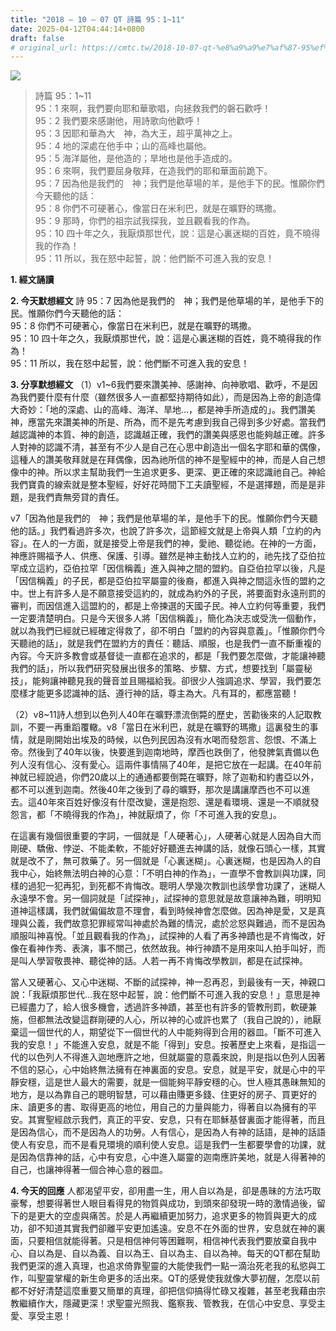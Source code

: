 ```yaml
---
title: "2018 – 10 – 07 QT 詩篇 95：1~11"
date: 2025-04-12T04:44:14+0800
draft: false
# original_url: https://cmtc.tw/2018-10-07-qt-%e8%a9%a9%e7%af%87-95%ef%bc%9a111
---
```


![](/images/qt.jpg)
> 詩篇 95：1\~11  
> 95：1 來啊，我們要向耶和華歌唱，向拯救我們的磐石歡呼！  
> 95：2 我們要來感謝他，用詩歌向他歡呼！  
> 95：3 因耶和華為大　神，為大王，超乎萬神之上。  
> 95：4 地的深處在他手中；山的高峰也屬他。  
> 95：5 海洋屬他，是他造的；旱地也是他手造成的。  
> 95：6 來啊，我們要屈身敬拜，在造我們的耶和華面前跪下。  
> 95：7 因為他是我們的　神；我們是他草場的羊，是他手下的民。惟願你們今天聽他的話：  
> 95：8 你們不可硬著心，像當日在米利巴，就是在曠野的瑪撒。  
> 95：9 那時，你們的祖宗試我探我，並且觀看我的作為。  
> 95：10 四十年之久，我厭煩那世代，說：這是心裏迷糊的百姓，竟不曉得我的作為！  
> 95：11 所以，我在怒中起誓，說：他們斷不可進入我的安息！

**1. 經文誦讀**

**2.  今天默想經文**
詩 95：7 因為他是我們的　神；我們是他草場的羊，是他手下的民。惟願你們今天聽他的話：  
95：8 你們不可硬著心，像當日在米利巴，就是在曠野的瑪撒。  
95：10 四十年之久，我厭煩那世代，說：這是心裏迷糊的百姓，竟不曉得我的作為！  
95：11 所以，我在怒中起誓，說：他們斷不可進入我的安息！

**3. 分享默想經文**
（1）v1\~6我們要來讚美神、感謝神、向神歌唱、歡呼，不是因為我們要什麼有什麼（雖然很多人一直都堅持期待如此），而是因為上帝的創造偉大奇妙：「地的深處、山的高峰、海洋、旱地…，都是神手所造成的」。我們讚美神，應當先來讚美神的所是、所為，而不是先考慮到我自己得到多少好處。當我們越認識神的本質、神的創造，認識越正確，我們的讚美與感恩也能夠越正確。許多人對神的認識不清，甚至有不少人是自己在心思中創造出一個名字耶和華的偶像，這種人的讚美敬拜就是在拜偶像，因為祂所信的神不是聖經中的神，而是人自己想像中的神。所以求主幫助我們一生追求更多、更深、更正確的來認識祂自己。神給我們寶貴的線索就是整本聖經，好好花時間下工夫讀聖經，不是選擇題，而是是非題，是我們責無旁貸的責任。

v7「因為他是我們的　神；我們是他草場的羊，是他手下的民。惟願你們今天聽他的話。」我們看過許多次，也說了許多次，這節經文就是上帝與人類「立約的內容」。在人的一方面，就是接受上帝是我們的神，愛祂、聽從祂。在神的一方面，神應許賜福予人、供應、保護、引導。雖然是神主動找人立約的，祂先找了亞伯拉罕成立這約，亞伯拉罕「因信稱義」進入與神之間的盟約。自亞伯拉罕以後，凡是「因信稱義」的子民，都是亞伯拉罕屬靈的後裔，都進入與神之間這永恆的盟約之中。世上有許多人是不願意接受這約的，就成為約外的子民，將要面對永遠刑罰的審判，而因信進入這盟約的，都是上帝揀選的天國子民。神人立約何等重要，我們一定要清楚明白。只是今天很多人將「因信稱義」，簡化為決志或受洗一個動作，就以為我們已經就已經確定得救了，卻不明白「盟約的內容與意義」。「惟願你們今天聽祂的話」，就是我們在盟約方的責任：聽話、順服，也是我們一直不斷重複的內容。今天許多教會或基督徒一直都在追求的，都是「我們要怎麼做，才能讓神聽我們的話」，所以我們研究發展出很多的策略、步驟、方式，想要找到「屬靈秘技」，能夠讓神聽見我的聲音並且賜福給我。卻很少人強調追求、學習，我們要怎麼樣才能更多認識神的話、遵行神的話，尊主為大。凡有耳的，都應當聽！

（2）v8\~11詩人想到以色列人40年在曠野漂流倒斃的歷史，苦勸後來的人記取教訓，不要一再重蹈覆轍。v8「當日在米利巴，就是在曠野的瑪撒」這裏發生的事情，就是剛開始出埃及的時候，以色列民因為沒有水喝而發怨言、怨恨、不滿上帝。然後到了40年以後，快要進到迦南地時，摩西也跌倒了，他發脾氣責備以色列人沒有信心、沒有愛心。這兩件事情隔了40年，是把它放在一起講。在40年前神就已經說過，你們20歲以上的通通都要倒斃在曠野，除了迦勒和約書亞以外，都不可以進到迦南。然後40年之後到了尋的曠野，那次是講讓摩西也不可以進去。這40年來百姓好像沒有什麼改變，還是抱怨、還是看環境、還是一不順就發怨言，都「不曉得我的作為」，神就厭煩了，你「不可進入我的安息」。

在這裏有幾個很重要的字詞，一個就是「人硬著心」，人硬著心就是人因為自大而剛硬、驕傲、悖逆、不能柔軟，不能好好聽進去神講的話，就像石頭心一樣，其實就是改不了，無可救藥了。另一個就是「心裏迷糊」。心裏迷糊，也是因為人的自我中心，始終無法明白神的心意：「不明白神的作為」，一直學不會教訓與功課，同樣的過犯一犯再犯，到死都不肯悔改。聰明人學幾次教訓也該學會功課了，迷糊人永遠學不會。另一個詞就是「試探神」，試探神的意思就是故意讓神為難，明明知道神這樣講，我們就偏偏故意不理會，看到時候神會怎麼做。因為神是愛，又是真理與公義，我們故意犯罪經常叫神處於為難的情況，處於忿怒與難過，而不是因為順服叫神喜悅。「並且觀看我的作為」，試探神的人看了再多神蹟也是不肯悔改，好像在看神作秀、表演，事不關己，依然故我。神行神蹟不是用來叫人拍手叫好，而是叫人學習敬畏神、聽從神的話。人若一再不肯悔改學教訓，都是在試探神。

當人又硬著心、又心中迷糊、不斷的試探神，神一忍再忍，到最後有一天，神親口說：「我厭煩那世代…我在怒中起誓，說：他們斷不可進入我的安息！」意思是神已經盡力了，給人很多機會，透過許多神蹟，甚至也有許多的管教刑罰，軟硬兼施，但都無法改變這群剛硬的人心，所以神的心或許也累了（我自己說的），祂厭棄這一個世代的人，期望從下一個世代的人中能夠得到合用的器皿。「斷不可進入我的安息！」不能進入安息，就是不能「得到」安息。按著歷史上來看，是指這一代的以色列人不得進入迦地應許之地，但就屬靈的意義來說，則是指以色列人因著不信的惡心，心中始終無法擁有在神裏面的安息。安息，就是平安，就是心中的平靜安穩，這是世人最大的需要，就是一個能夠平靜安穩的心。世人極其愚昧無知的地方，是以為靠自己的聰明智慧，可以藉由賺更多錢、住更好的房子、買更好的床、讀更多的書、取得更高的地位，用自己的力量與能力，得著自以為擁有的平安。其實聖經啟示我們，真正的平安、安息，只有在耶穌基督裏面才能得著，而且是因為信心，而不是因為人的功勞。人有信心，是因為人有神的話語，是神的話語使人有安息，而不是看見環境的順利使人安息。這是我們一生都要學會的功課，就是因為信靠神的話，心中有安息，心中進入屬靈的迦南應許美地，就是人得著神的自己，也讓神得著一個合神心意的器皿。

**4. 今天的回應**
人都渴望平安，卻用盡一生，用人自以為是，卻是愚昧的方法巧取豪奪，想要得著世人眼目看得見的物質與成功，到頭來卻發現一時的激情過後，留下的是更大的空虛與痛苦。於是人再繼續更加努力，追求更多的物質與更大的成功，卻不知道其實我們卻離平安更加遙遠。安息不在外面的世界，安息就在神的裏面，只要相信就能得著。只是相信神何等困難啊，相信神代表我們要放棄自我中心、自以為是、自以為義、自以為王、自以為主、自以為神。每天的QT都在幫助我們更深的進入真理，也追求倚靠聖靈的大能使我們一點一滴治死老我的私慾與工作，叫聖靈掌權的新生命更多的活出來。QT的感覺使我就像大夢初醒，怎麼以前都不好好清楚這麼重要又簡單的真理，卻把信仰搞得忙碌又複雜，甚至老我藉由宗教繼續作大，隱藏更深！求聖靈光照我、鑑察我、管教我，在信心中安息、享受主愛、享受主恩！
